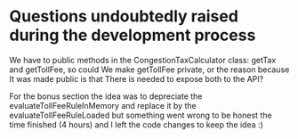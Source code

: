 # Questions undoubtedly raised during the development process

We have to public methods in the CongestionTaxCalculator class:
getTax and getTollFee, so could We make getTollFee private, or the reason because It was made public
is that There is needed to expose both to the API?

For the bonus section the idea was to depreciate the evaluateTollFeeRuleInMemory and replace it by
the evaluateTollFeeRuleLoaded but something went wrong to be honest the time finished (4 hours) and
I left the code changes to keep the idea :)

